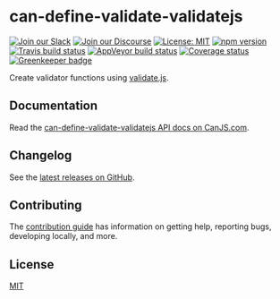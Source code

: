 # can-define-validate-validatejs

[![Join our Slack](https://img.shields.io/badge/slack-join%20chat-611f69.svg)](https://www.bitovi.com/community/slack?utm_source=badge&utm_medium=badge&utm_campaign=pr-badge&utm_content=badge)
[![Join our Discourse](https://img.shields.io/discourse/https/forums.bitovi.com/posts.svg)](https://forums.bitovi.com/?utm_source=badge&utm_medium=badge&utm_campaign=pr-badge&utm_content=badge)
[![License: MIT](https://img.shields.io/badge/license-MIT-blue.svg)](https://github.com/canjs/can-define-validate-validatejs/blob/master/LICENSE.md)
[![npm version](https://badge.fury.io/js/can-define-validate-validatejs.svg)](https://www.npmjs.com/package/can-define-validate-validatejs)
[![Travis build status](https://travis-ci.org/canjs/can-define-validate-validatejs.svg?branch=master)](https://travis-ci.org/canjs/can-define-validate-validatejs)
[![AppVeyor build status](https://ci.appveyor.com/api/projects/status/github/canjs/can-define-validate-validatejs?branch=master&svg=true)](https://ci.appveyor.com/project/matthewp/can-define-validate-validatejs)
[![Coverage status](https://coveralls.io/repos/github/canjs/can-define-validate-validatejs/badge.svg?branch=master)](https://coveralls.io/github/canjs/can-define-validate-validatejs?branch=master)
[![Greenkeeper badge](https://badges.greenkeeper.io/canjs/can-define-validate-validatejs.svg)](https://greenkeeper.io/)

Create validator functions using [validate.js](https://validatejs.org/).

## Documentation

Read the [can-define-validate-validatejs API docs on CanJS.com](https://canjs.com/doc/can-define-validate-validatejs.html).

## Changelog

See the [latest releases on GitHub](https://github.com/canjs/can-define-validate-validatejs/releases).

## Contributing

The [contribution guide](https://github.com/canjs/can-define-validate-validatejs/blob/master/CONTRIBUTING.md) has information on getting help, reporting bugs, developing locally, and more.

## License

[MIT](https://github.com/canjs/can-define-validate-validatejs/blob/master/LICENSE.md)

